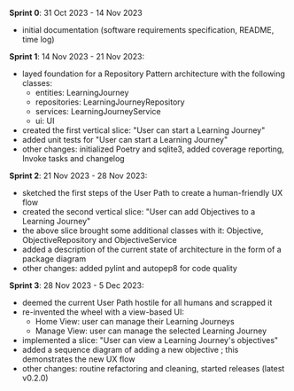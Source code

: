 **Sprint 0**: 31 Oct 2023 - 14 Nov 2023
- initial documentation (software requirements specification, README, time log)

**Sprint 1**: 14 Nov 2023 - 21 Nov 2023:
- layed foundation for a Repository Pattern architecture with the following classes:
    - entities: LearningJourney
    - repositories: LearningJourneyRepository
    - services: LearningJourneyService
    - ui: UI
- created the first vertical slice: "User can start a Learning Journey"
- added unit tests for "User can start a Learning Journey"
- other changes: initialized Poetry and sqlite3, added coverage reporting, Invoke tasks and changelog

**Sprint 2**: 21 Nov 2023 - 28 Nov 2023:
- sketched the first steps of the User Path to create a human-friendly UX flow
- created the second vertical slice: "User can add Objectives to a Learning Journey"
- the above slice brought some additional classes with it: Objective, ObjectiveRepository and ObjectiveService
- added a description of the current state of architecture in the form of a package diagram
- other changes: added pylint and autopep8 for code quality

**Sprint 3**: 28 Nov 2023 - 5 Dec 2023:
- deemed the current User Path hostile for all humans and scrapped it
- re-invented the wheel with a view-based UI:
    - Home View: user can manage their Learning Journeys
    - Manage View: user can manage the selected Learning Journey
- implemented a slice: "User can view a Learning Journey's objectives"
- added a sequence diagram of adding a new objective ; this demonstrates the new UX flow
- other changes: routine refactoring and cleaning, started releases (latest v0.2.0)